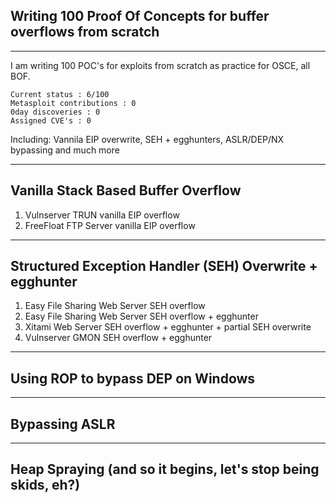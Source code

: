 ## Writing 100 Proof Of Concepts for buffer overflows from scratch
----
I am writing 100 POC's for exploits from scratch as practice for OSCE, all BOF. 

```
Current status : 6/100
Metasploit contributions : 0
0day discoveries : 0
Assigned CVE's : 0
```

Including: Vannila EIP overwrite, SEH + egghunters, ASLR/DEP/NX bypassing and much more

----
## Vanilla Stack Based Buffer Overflow

1. Vulnserver TRUN vanilla EIP overflow
2. FreeFloat FTP Server vanilla EIP overflow

----
## Structured Exception Handler (SEH) Overwrite + egghunter

1. Easy File Sharing Web Server SEH overflow
2. Easy File Sharing Web Server SEH overflow + egghunter
3. Xitami Web Server SEH overflow + egghunter + partial SEH overwrite
4. Vulnserver GMON SEH overflow + egghunter

----
## Using ROP to bypass DEP on Windows

----
## Bypassing ASLR

----
## Heap Spraying (and so it begins, let's stop being skids, eh?)

